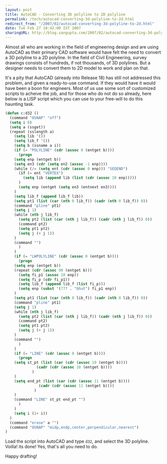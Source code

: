 ```yaml
---
layout: post
title: AutoCAD - Converting 3D polyline to 2D polyline
permalink: /tech/autocad-converting-3d-polyline-to-2d.html
redirect_from: "/2007/02/autocad-converting-3d-polyline-to-2d.html"
date: Tue Feb 27 10:42:00 IST 2007
sharingURL: http://blog.sangupta.com/2007/02/autocad-converting-3d-polyline-to-2d.html
---
```


Almost all who are working in the field of engineering design and are using AutoCAD as 
their primary CAD software would have felt the need to convert a 3D polyline to a 2D 
polyline. In the field of Civil Engineering, survey drawings consists of hundreds, if not 
thousands, of 3D polylines. But a designer needs to convert them to 2D model to work and 
plan on that.

It's a pity that AutoCAD (already into Release 18) has still not addressed this problem, 
and given a ready-to-use command. If they would have it would have been a boon for 
engineers. Most of us use some sort of customized scripts to acheive the job, and for 
those who do not do so already, here below is a LISP script which you can use to your 
free-will to do this haunting task.

```lisp
(defun c:d32 ()
  (command "OSNAP" "off")
  (setq i 0)
  (setq a (ssget))
  (repeat (sslength a)
    (setq lib '())
    (setq lib_f '())
    (setq b (ssname a i))
    (if	(= "POLYLINE" (cdr (assoc 0 (entget b))))
      (progn
	(setq enp (entget b))
	(setq en3 (cdr (setq en2 (assoc -1 enp))))
	(while (/= (setq ent (cdr (assoc 0 enp))) "SEQEND")
	  (if (= ent "VERTEX")
	    (setq lib (append lib (list (cdr (assoc 10 enp)))))
	  )
	  (setq enp (entget (setq en3 (entnext en3))))
	)
	(setq lib_f (append lib_f lib))
	(setq pt1 (list (car (nth 0 lib_f)) (cadr (nth 0 lib_f)) 0))
	(command "pline" pt1)
	(setq j 1)
	(while (nth j lib_f)
	  (setq pt2 (list (car (nth j lib_f)) (cadr (nth j lib_f)) 0))
	  (command pt2)
	  (setq pt1 pt2)
	  (setq j (+ j 1))
	)
	(command "")
      )
    )
    (if	(= "LWPOLYLINE" (cdr (assoc 0 (entget b))))
      (progn
	(setq enp (entget b))
	(repeat	(cdr (assoc 90 (entget b)))
	  (setq fi_p1 (assoc 10 enp))
	  (setq fi_p (cdr fi_p1))
	  (setq lib_f (append lib_f (list fi_p)))
	  (setq enp (subst '(777 . "bhut") fi_p1 enp))
	)
	(setq pt1 (list (car (nth 0 lib_f)) (cadr (nth 0 lib_f)) 0))
	(command "pline" pt1)
	(setq j 1)
	(while (nth j lib_f)
	  (setq pt2 (list (car (nth j lib_f)) (cadr (nth j lib_f)) 0))
	  (command pt2)
	  (setq pt1 pt2)
	  (setq j (+ j 1))
	)
	(command "")
      )
    )
    (if	(= "LINE" (cdr (assoc 0 (entget b))))
      (progn
	(setq st_pt (list (car (cdr (assoc 10 (entget b))))
			  (cadr (cdr (assoc 10 (entget b))))
		    )
	)
	(setq end_pt (list (car (cdr (assoc 11 (entget b))))
			   (cadr (cdr (assoc 11 (entget b))))
		     )
	)
	(command "LINE" st_pt end_pt "")
      )
    )
    (setq i (1+ i))
  )
  (command "erase" a "")
  (command "OSNAP" "midp,endp,center,perpendicular,nearest")
)
```

Load the script into AutoCAD and type `d32`, and select the 3D polyline. Voilla! its done! 
Yes, that's all you need to do.

Happy drafting!

